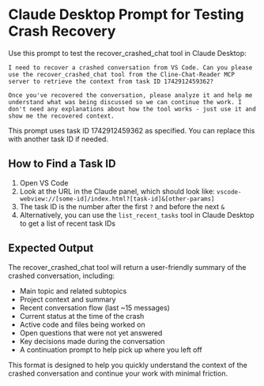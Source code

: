 # Claude Desktop Prompt for Testing Crash Recovery

Use this prompt to test the recover_crashed_chat tool in Claude Desktop:

```
I need to recover a crashed conversation from VS Code. Can you please use the recover_crashed_chat tool from the Cline-Chat-Reader MCP server to retrieve the context from task ID 1742912459362?

Once you've recovered the conversation, please analyze it and help me understand what was being discussed so we can continue the work. I don't need any explanations about how the tool works - just use it and show me the recovered context.
```

This prompt uses task ID 1742912459362 as specified. You can replace this with another task ID if needed.

## How to Find a Task ID

1. Open VS Code
2. Look at the URL in the Claude panel, which should look like:
   `vscode-webview://[some-id]/index.html?[task-id]&[other-params]`
3. The task ID is the number after the first `?` and before the next `&`
4. Alternatively, you can use the `list_recent_tasks` tool in Claude Desktop to get a list of recent task IDs

## Expected Output

The recover_crashed_chat tool will return a user-friendly summary of the crashed conversation, including:

- Main topic and related subtopics
- Project context and summary
- Recent conversation flow (last ~15 messages)
- Current status at the time of the crash
- Active code and files being worked on
- Open questions that were not yet answered
- Key decisions made during the conversation
- A continuation prompt to help pick up where you left off

This format is designed to help you quickly understand the context of the crashed conversation and continue your work with minimal friction.
